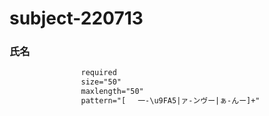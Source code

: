 # subject-220713

### 氏名
```html
                required
                size="50"
                maxlength="50"
                pattern="[ 　一-\u9FA5|ァ-ンヴー|ぁ-んー]+"
```
